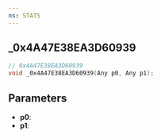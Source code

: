 ```yaml
---
ns: STATS
---
```

## _0x4A47E38EA3D60939

```c
// 0x4A47E38EA3D60939
void _0x4A47E38EA3D60939(Any p0, Any p1);
```

## Parameters
* **p0**:
* **p1**:
